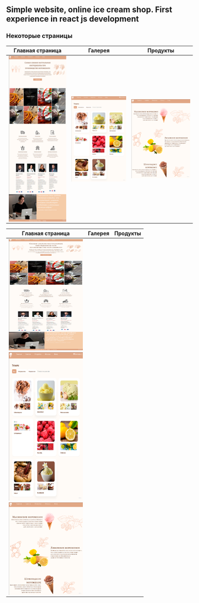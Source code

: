 
## Simple website, online ice cream shop. First experience in react js development
### Некоторые страницы

| Главная страница|Галерея|Продукты |
|:----------------:|:---------:|:----------------:|
|<img src="https://github.com/denisislamgaleevv/SimpleReactIceCreamSite/blob/master/Main.png" width="400" valign="top" > | <img src="https://github.com/denisislamgaleevv/SimpleReactIceCreamSite/blob/master/Gallery.png" width="400" valign="top"> | <img src="https://github.com/denisislamgaleevv/SimpleReactIceCreamSite/blob/master/Products.png" width="400" valign="top"> |
 

 

| Главная страница | Галерея | Продукты |
| ------------- | ------------- | ------------- |
| <img src="https://github.com/denisislamgaleevv/SimpleReactIceCreamSite/blob/master/Main.png" alt="Изображение 1" width="200" height="300" valign="top"> | 
<img src="https://github.com/denisislamgaleevv/SimpleReactIceCreamSite/blob/master/Gallery.png" alt="Изображение 2" width="200" height="400" valign="top"> |
<img src="https://github.com/denisislamgaleevv/SimpleReactIceCreamSite/blob/master/Products.png" alt="Изображение 3" width="200" height="250" valign="top"> |
